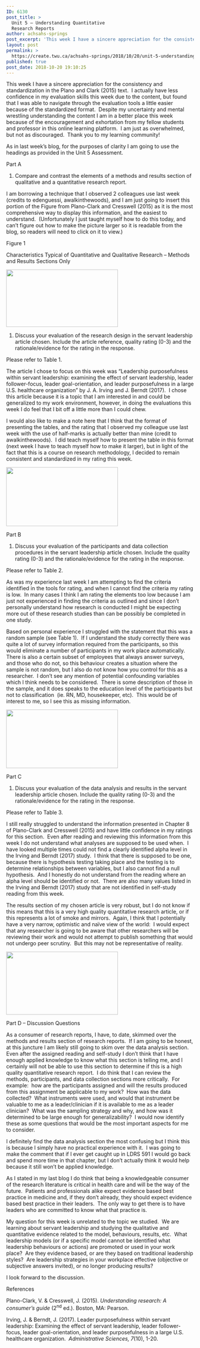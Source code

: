 ```yaml
---
ID: 6130
post_title: >
  Unit 5 – Understanding Quantitative
  Research Reports
author: achsahs-springs
post_excerpt: 'This week I have a sincere appreciation for the consistency and standardization in the Plano and Clark (2015) text.&nbsp; I actually have less confidence in my evaluation skills this week due to the content, but found that I was able to navigate through the evaluation tools a little easier because of the standardized format.&nbsp; Despite [&hellip;]'
layout: post
permalink: >
  https://create.twu.ca/achsahs-springs/2018/10/20/unit-5-understanding-quantitative-research-reports/
published: true
post_date: 2018-10-20 19:10:25
---
```

This week I have a sincere appreciation for the consistency and standardization in the Plano and Clark (2015) text.  I actually have less confidence in my evaluation skills this week due to the content, but found that I was able to navigate through the evaluation tools a little easier because of the standardized format.  Despite my uncertainty and mental wrestling understanding the content I am in a better place this week because of the encouragement and exhortation from my fellow students and professor in this online learning platform.  I am just as overwhelmed, but not as discouraged.  Thank you to my learning community!

As in last week’s blog, for the purposes of clarity I am going to use the headings as provided in the Unit 5 Assessment.

Part A

<ol>
<li>Compare and contrast the elements of a methods and results section of qualitative and a quantitative research report.</li>
</ol>

I am borrowing a technique that I observed 2 colleagues use last week (credits to edenguessi, awalkinthewoods), and I am just going to insert this portion of the Figure from Plano-Clark and Cresswell (2015) as it is the most comprehensive way to display this information, and the easiest to understand.  (Unfortunately I just taught myself how to do this today, and can&#8217;t figure out how to make the picture larger so it is readable from the blog, so readers will need to click on it to view.)

Figure 1

Characteristics Typical of Quantitative and Qualitative Research &#8211; Methods and Results Sections Only

<a href="http://create.twu.ca/achsahs-springs/files/2018/10/Methods-and-Results-Section-of-Flow-Chart.png"><img class="alignnone size-medium wp-image-223" src="http://create.twu.ca/achsahs-springs/files/2018/10/Methods-and-Results-Section-of-Flow-Chart-300x154.png" alt="" width="300" height="154" srcset="https://create.twu.ca/achsahs-springs/files/2018/10/Methods-and-Results-Section-of-Flow-Chart-300x154.png 300w, https://create.twu.ca/achsahs-springs/files/2018/10/Methods-and-Results-Section-of-Flow-Chart-768x394.png 768w, https://create.twu.ca/achsahs-springs/files/2018/10/Methods-and-Results-Section-of-Flow-Chart-1024x525.png 1024w, https://create.twu.ca/achsahs-springs/files/2018/10/Methods-and-Results-Section-of-Flow-Chart-676x346.png 676w, https://create.twu.ca/achsahs-springs/files/2018/10/Methods-and-Results-Section-of-Flow-Chart.png 1360w" sizes="(max-width: 300px) 100vw, 300px" /></a>

<ol>
<li>Discuss your evaluation of the research design in the servant leadership article chosen. Include the article reference, quality rating (0-3) and the rationale/evidence for the rating in the response.</li>
</ol>

Please refer to Table 1.

The article I chose to focus on this week was “Leadership purposefulness within servant leadership: examining the effect of servant leadership, leader follower-focus, leader goal-orientation, and leader purposefulness in a large U.S. healthcare organization” by J. A. Irving and J. Berndt (2017).  I chose this article because it is a topic that I am interested in and could be generalized to my work environment, however, in doing the evaluations this week I do feel that I bit off a little more than I could chew.

I would also like to make a note here that I think that the format of presenting the tables, and the rating that I observed my colleague use last week with the use of half-marks is actually better than mine (credit to awalkinthewoods).  I did teach myself how to present the table in this format (next week I have to teach myself how to make it larger), but in light of the fact that this is a course on research methodology, I decided to remain consistent and standardized in my rating this week.

<a href="http://create.twu.ca/achsahs-springs/files/2018/10/Table-1.png"><img class="alignnone size-medium wp-image-232" src="http://create.twu.ca/achsahs-springs/files/2018/10/Table-1-300x158.png" alt="" width="300" height="158" srcset="https://create.twu.ca/achsahs-springs/files/2018/10/Table-1-300x158.png 300w, https://create.twu.ca/achsahs-springs/files/2018/10/Table-1-768x403.png 768w, https://create.twu.ca/achsahs-springs/files/2018/10/Table-1-1024x538.png 1024w, https://create.twu.ca/achsahs-springs/files/2018/10/Table-1-676x355.png 676w, https://create.twu.ca/achsahs-springs/files/2018/10/Table-1.png 1257w" sizes="(max-width: 300px) 100vw, 300px" /></a>

Part B

<ol>
<li>Discuss your evaluation of the participants and data collection procedures in the servant leadership article chosen. Include the quality rating (0-3) and the rationale/evidence for the rating in the response.</li>
</ol>

Please refer to Table 2.

As was my experience last week I am attempting to find the criteria identified in the tools for rating, and when I cannot find the criteria my rating is low.  In many cases I think I am rating the elements too low because I am just not experienced in finding the criteria as outlined and since I don’t personally understand how research is conducted I might be expecting more out of these research studies than can be possibly be completed in one study.

Based on personal experience I struggled with the statement that this was a random sample (see Table 1).  If I understand the study correctly there was quite a lot of survey information required from the participants, so this would eliminate a number of participants in my work place automatically.  There is also a certain subset of employees that always answer surveys, and those who do not, so this behaviour creates a situation where the sample is not random, but I also do not know how you control for this as a researcher.  I don’t see any mention of potential confounding variables which I think needs to be considered.  There is some description of those in the sample, and it does speaks to the education level of the participants but not to classification  (ie. RN, MD, housekeeper, etc).  This would be of interest to me, so I see this as missing information.

<a href="http://create.twu.ca/achsahs-springs/files/2018/10/Table-2.png"><img class="alignnone size-medium wp-image-233" src="http://create.twu.ca/achsahs-springs/files/2018/10/Table-2-300x157.png" alt="" width="300" height="157" srcset="https://create.twu.ca/achsahs-springs/files/2018/10/Table-2-300x157.png 300w, https://create.twu.ca/achsahs-springs/files/2018/10/Table-2-768x401.png 768w, https://create.twu.ca/achsahs-springs/files/2018/10/Table-2-1024x535.png 1024w, https://create.twu.ca/achsahs-springs/files/2018/10/Table-2-676x353.png 676w, https://create.twu.ca/achsahs-springs/files/2018/10/Table-2.png 1293w" sizes="(max-width: 300px) 100vw, 300px" /></a>

Part C

<ol>
<li>Discuss your evaluation of the data analysis and results in the servant leadership article chosen. Include the quality rating (0-3) and the rationale/evidence for the rating in the response.</li>
</ol>

Please refer to Table 3.

I still really struggled to understand the information presented in Chapter 8 of Plano-Clark and Cresswell (2015) and have little confidence in my ratings for this section.  Even after reading and reviewing this information from this week I do not understand what analyses are supposed to be used when.  I have looked multiple times could not find a clearly identified alpha level in the Irving and Berndt (2017) study.  I think that there is supposed to be one, because there is hypothesis testing taking place and the testing is to determine relationships between variables, but I also cannot find a null hypothesis.  And I honestly do not understand from the reading where an alpha level should be identified or not.  There are also many values listed in the Irving and Berndt (2017) study that are not identified in self-study reading from this week.

The results section of my chosen article is very robust, but I do not know if this means that this is a very high quality quantitative research article, or if this represents a lot of smoke and mirrors.  Again, I think that I potentially have a very narrow, optimistic and naïve view of the world:  I would expect that any researcher is going to be aware that other researchers will be reviewing their work and would not attempt to publish something that would not undergo peer scrutiny.  But this may not be representative of reality.

<a href="http://create.twu.ca/achsahs-springs/files/2018/10/Table-3.png"><img class="alignnone size-medium wp-image-234" src="http://create.twu.ca/achsahs-springs/files/2018/10/Table-3-300x169.png" alt="" width="300" height="169" srcset="https://create.twu.ca/achsahs-springs/files/2018/10/Table-3-300x169.png 300w, https://create.twu.ca/achsahs-springs/files/2018/10/Table-3-768x433.png 768w, https://create.twu.ca/achsahs-springs/files/2018/10/Table-3-1024x577.png 1024w, https://create.twu.ca/achsahs-springs/files/2018/10/Table-3-676x381.png 676w, https://create.twu.ca/achsahs-springs/files/2018/10/Table-3.png 1217w" sizes="(max-width: 300px) 100vw, 300px" /></a>

Part D – Discussion Questions

As a consumer of research reports, I have, to date, skimmed over the methods and results section of research reports.  If I am going to be honest, at this juncture I am likely still going to skim over the data analysis section.  Even after the assigned reading and self-study I don’t think that I have enough applied knowledge to know what this section is telling me, and I certainly will not be able to use this section to determine if this is a high quality quantitative research report.  I do think that I can review the methods, participants, and data collection sections more critically.  For example:  how are the participants assigned and will the results produced from this assignment be applicable to my work?  How was the data collected?  What instruments were used, and would that instrument be valuable to me as a leader/clinician if it is available to me as a leader clinician?  What was the sampling strategy and why, and how was it determined to be large enough for generalizability?  I would now identify these as some questions that would be the most important aspects for me to consider.

I definitely find the data analysis section the most confusing but I think this is because I simply have no practical experience with it.  I was going to make the comment that if I ever get caught up in LDRS 591 I would go back and spend more time in that chapter, but I don’t actually think it would help because it still won’t be applied knowledge.

As I stated in my last blog I do think that being a knowledgeable consumer of the research literature is critical in health care and will be the way of the future.  Patients and professionals alike expect evidence based best practice in medicine and, if they don’t already, they should expect evidence based best practice in their leaders.  The only way to get there is to have leaders who are committed to know what that practice is.

My question for this week is unrelated to the topic we studied.  We are learning about servant leadership and studying the qualitative and quantitative evidence related to the model, behaviours, results, etc.  What leadership models (or if a specific model cannot be identified what leadership behaviours or actions) are promoted or used in your work place?  Are they evidence based, or are they based on traditional leadership styles?  Are leadership strategies in your workplace effective (objective or subjective answers invited), or no longer producing results?

I look forward to the discussion.

References

Plano-Clark, V. &amp; Cresswell, J. (2015). <em>Understanding research: A consumer’s guide</em> (2<sup>nd</sup> ed.). Boston, MA: Pearson.

Irving, J. &amp; Berndt, J. (2017). Leader purposefulness within servant leadership: Examining the effect of servant leadership, leader follower-focus, leader goal-orientation, and leader purposefulness in a large U.S. healthcare organization.  <em>Administrative Sciences, 7</em>(10), 1-20.